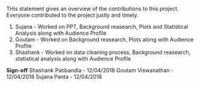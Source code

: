 THis statement gives an overview of the contributions to this project. Everyone contributed to the project justly and timely.


1.  Sujana - Worked on PPT, Background reasearch, Plots and Statistical Analysis along with Audience Profile <br>
2.  Goutam - Worked on Background reasearch, Plots along with Audience Profile <br>
3.  Shashank - Worked on data cleaning process, Background reasearch, statistical analysis along with Audience Profile <br>

**Sign-off**
Shashank Patibandla - 12/04/2018
Goutam Viswanathan  - 12/04/2018
Sujana Panta        - 12/04/2018